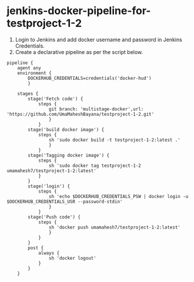 # jenkins-docker-pipeline-for-testproject-1-2

1) Login to Jenkins and add docker username and password in Jenkins Credentials.
2) Create a declarative pipeline as per the script below.

```
pipeline {
	agent any
	environment {
		DOCKERHUB_CREDENTIALS=credentials('docker-hud')
		}
	
	stages {
		stage('Fetch code') {
			steps {
				git branch: 'multistage-docker',url: 'https://github.com/UmaMaheshBayana/testproject-1-2.git'
				}
			}
		stage('build docker image') {
			steps {
				sh 'sudo docker build -t testproject-1-2:latest .'
				}
			}
		stage('Tagging docker image') {
		    steps {
		        sh 'sudo docker tag testproject-1-2 umamahesh7/testproject-1-2:latest'
		    }
		}
		stage('login') {
			steps {
				sh 'echo $DOCKERHUB_CREDENTIALS_PSW | docker login -u $DOCKERHUB_CREDENTIALS_USR --password-stdin'
				}
			}
		stage('Push code') {
			steps {
				sh 'docker push umamahesh7/testproject-1-2:latest'
				}
			}
		}
		post {
			always {
				sh 'docker logout'
			}
		}
	}
  
  ````
